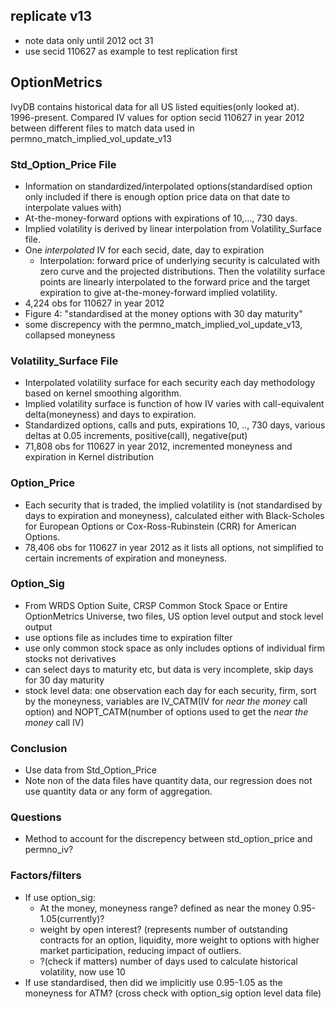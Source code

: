 ## replicate v13
- note data only until 2012 oct 31
- use secid 110627 as example to test replication first
## OptionMetrics
IvyDB contains historical data for all US listed equities(only looked at). 1996-present. 
Compared IV values for option secid 110627 in year 2012 between different files to match data used in permno_match_implied_vol_update_v13
### Std_Option_Price File
- Information on standardized/interpolated options(standardised option only included if there is enough option price data on that date to interpolate values with)
- At-the-money-forward options with expirations of 10,..., 730 days. 
- Implied volatility is derived by linear interpolation from Volatility_Surface file.
- One _interpolated_ IV for each secid, date, day to expiration
  - Interpolation: forward price of underlying security is calculated with zero curve and the projected distributions. Then the volatility surface points are linearly interpolated to the forward price and the target expiration to give at-the-money-forward implied volatility.
- 4,224 obs for 110627 in year 2012
- Figure 4: "standardised at the money options with 30 day maturity"
- some discrepency with the permno_match_implied_vol_update_v13, collapsed moneyness
### Volatility_Surface File 
- Interpolated volatility surface for each security each day methodology based on kernel smoothing algorithm.
- Implied volatility surface is function of how IV varies with call-equivalent delta(moneyness) and days to expiration.
- Standardized options, calls and puts, expirations 10, .., 730 days, various deltas at 0.05 increments, positive(call), negative(put)
- 71,808 obs for 110627 in year 2012, incremented moneyness and expiration in Kernel distribution
### Option_Price
- Each security that is traded, the implied volatility is (not standardised by days to expiration and moneyness), calculated either with Black-Scholes for European Options or Cox-Ross-Rubinstein (CRR) for American Options.
- 78,406 obs for 110627 in year 2012 as it lists all options, not simplified to certain increments of expiration and moneyness.
### Option_Sig
- From WRDS Option Suite, CRSP Common Stock Space or Entire OptionMetrics Universe, two files, US option level output and stock level output
- use options file as includes time to expiration filter
- use only common stock space as only includes options of individual firm stocks not derivatives
- can select days to maturity etc, but data is very incomplete, skip days for 30 day maturity  
- stock level data: one observation each day for each security, firm, sort by the moneyness, variables are IV_CATM(IV for _near the money_ call option) and NOPT_CATM(number of options used to get the _near the money_ call IV)
### Conclusion
- Use data from Std_Option_Price
- Note non of the data files have quantity data, our regression does not use quantity data or any form of aggregation. 
### Questions 
- Method to account for the discrepency between std_option_price and permno_iv?
### Factors/filters 
- If use option_sig:
  - At the money, moneyness range? defined as near the money 0.95-1.05(currently)?
  - weight by open interest? (represents number of outstanding contracts for an option, liquidity, more weight to options with higher market participation, reducing impact of outliers.
  - ?(check if matters) number of days used to calculate historical volatility, now use 10
- If use standardised, then did we implicitly use 0.95-1.05 as the moneyness for ATM? (cross check with option_sig option level data file)

  
